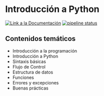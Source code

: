 # Introducción a Python

<a href="https://faam.gitlab.io/python_intro/"><img alt="Link a la Documentación" src="https://jupyterbook.org/badge.svg"></a>
[![pipeline status](https://gitlab.com/FAAM/python_intro/badges/master/pipeline.svg)](https://gitlab.com/FAAM/python_intro/-/commits/master)

## Contenidos temáticos

* Introducción a la programación
* Introducción a Python
* Sintaxis básicas
* Flujo de Control
* Estructura de datos
* Funciones
* Errores y excepciones
* Buenas prácticas



